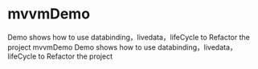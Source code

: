 # mvvmDemo
Demo shows how to use databinding，livedata，lifeCycle to Refactor the project
mvvmDemo
Demo shows how to use databinding，livedata，lifeCycle to Refactor the project
